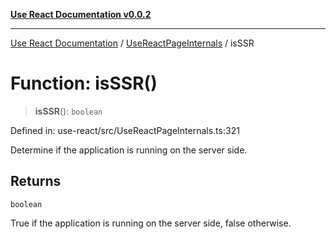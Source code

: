 [**Use React Documentation v0.0.2**](../../README.md)

***

[Use React Documentation](../../modules.md) / [UseReactPageInternals](../README.md) / isSSR

# Function: isSSR()

> **isSSR**(): `boolean`

Defined in: use-react/src/UseReactPageInternals.ts:321

Determine if the application is running on the server side.

## Returns

`boolean`

True if the application is running on the server side, false otherwise.
